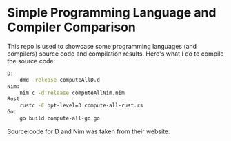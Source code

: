 # Simple Programming Language and Compiler Comparison

This repo is used to showcase some programming languages (and compilers) source code and compilation results. Here's what I do to compile the source code:

```bash
D:
    dmd -release computeAllD.d
Nim:
    nim c -d:release computeAllNim.nim
Rust:
    rustc -C opt-level=3 compute-all-rust.rs
Go:
    go build compute-all-go.go
```

Source code for D and Nim was taken from their website.


